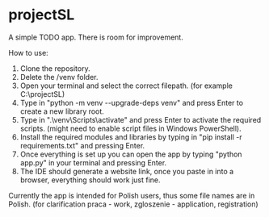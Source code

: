 # projectSL
A simple TODO app.
There is room for improvement.

How to use:

1. Clone the repository.
2. Delete the /venv folder.
3. Open your terminal and select the correct filepath. (for example C:\projectSL)
4. Type in "python -m venv --upgrade-deps venv" and press Enter to create a new library root.
5. Type in ".\venv\Scripts\activate" and press Enter to activate the required scripts. (might need to enable script files in Windows PowerShell).
6. Install the required modules and libraries by typing in "pip install -r requirements.txt" and pressing Enter.
7. Once everything is set up you can open the app by typing "python app.py" in your terminal and pressing Enter.
8. The IDE should generate a website link, once you paste in into a browser, everything should work just fine.

Currently the app is intended for Polish users, thus some file names are in Polish. (for clarification praca - work, zgloszenie - application, registration)
